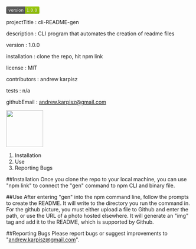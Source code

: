 <svg xmlns="http://www.w3.org/2000/svg" xmlns:xlink="http://www.w3.org/1999/xlink" width="90" height="20"><linearGradient id="s" x2="0" y2="100%"><stop offset="0" stop-color="#bbb" stop-opacity=".1"/><stop offset="1" stop-opacity=".1"/></linearGradient><clipPath id="r"><rect width="90" height="20" rx="3" fill="#fff"/></clipPath><g clip-path="url(#r)"><rect width="51" height="20" fill="#555"/><rect x="51" width="39" height="20" fill="#97ca00"/><rect width="90" height="20" fill="url(#s)"/></g><g fill="#fff" text-anchor="middle" font-family="Verdana,Geneva,DejaVu Sans,sans-serif" text-rendering="geometricPrecision" font-size="110"><text x="265" y="150" fill="#010101" fill-opacity=".3" transform="scale(.1)" textLength="410">version</text><text x="265" y="140" transform="scale(.1)" textLength="410">version</text><text x="695" y="150" fill="#010101" fill-opacity=".3" transform="scale(.1)" textLength="290">1.0.0</text><text x="695" y="140" transform="scale(.1)" textLength="290">1.0.0</text></g></svg>

projectTitle : cli-README-gen
 
description : CLI program that automates the creation of readme files
 
version : 1.0.0
 
installation : clone the repo, hit npm link
 
license : MIT
 
contributors : andrew karpisz
 
tests : n/a
 
githubEmail : andrew.karpisz@gmail.com
 


<img src="https://drive.google.com/uc?id=1Up03NU5PI9W5YcONgNuQoQF2EoN0nPAI" width="100px">

1. Installation
2. Use
3. Reporting Bugs


##Installation
Once you clone the repo to your local machine, you can use "npm link" to connect the "gen" command to npm CLI and binary file.

##Use
After entering "gen" into the npm command line, follow the prompts to create the README. It will write to the directory you run the command in. For the github picture, you must either upload a file to Github and enter the path, or use the URL of a photo hosted elsewhere. It will generate an "img" tag and add it to the README, which is supported by Github. 

##Reporting Bugs
Please report bugs or suggest improvements to "andrew.karpisz@gmail.com".

